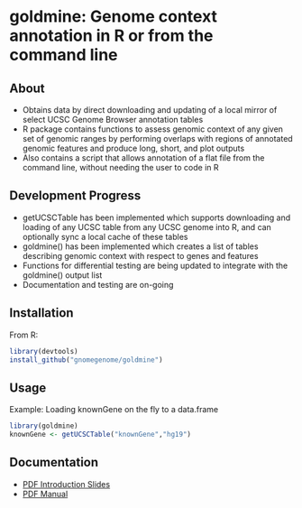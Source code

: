 # goldmine: Genome context annotation in R or from the command line

## About
* Obtains data by direct downloading and updating of a local mirror of select UCSC Genome Browser annotation tables
* R package contains functions to assess genomic context of any given set of genomic ranges by performing overlaps with regions of annotated genomic features and produce long, short, and plot outputs
* Also contains a script that allows annotation of a flat file from the command line, without needing the user to code in R

## Development Progress
* getUCSCTable has been implemented which supports downloading and loading of any UCSC table from any UCSC genome into R, and can optionally sync a local cache of these tables
* goldmine() has been implemented which creates a list of tables describing genomic context with respect to genes and features
* Functions for differential testing are being updated to integrate with the goldmine() output list
* Documentation and testing are on-going

## Installation
From R:
```r
library(devtools)
install_github("gnomegenome/goldmine")
```
## Usage
Example: Loading knownGene on the fly to a data.frame
```r
library(goldmine)
knownGene <- getUCSCTable("knownGene","hg19")
```
## Documentation
* [PDF Introduction Slides](https://github.com/github/gnomegenome/blob/master/docs/goldmine-intro.pdf)
* [PDF Manual](https://github.com/github/gnomegenome/blob/master/docs/goldmine-manual.pdf)
